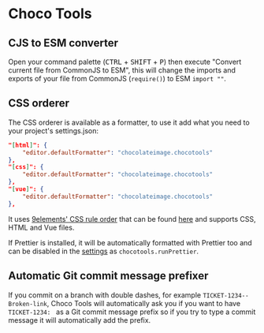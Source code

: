 # Choco Tools

## CJS to ESM converter

Open your command palette (<kbd>CTRL</kbd> + <kbd>SHIFT</kbd> + <kbd>P</kbd>) then execute "Convert current file from CommonJS to ESM", this will change the imports and exports of your file from CommonJS (`require()`) to ESM `import ""`.

## CSS orderer

The CSS orderer is available as a formatter, to use it add what you need to your project's settings.json:

```json
"[html]": {
    "editor.defaultFormatter": "chocolateimage.chocotools"
},
"[css]": {
    "editor.defaultFormatter": "chocolateimage.chocotools"
},
"[vue]": {
    "editor.defaultFormatter": "chocolateimage.chocotools"
},
```

It uses [9elements' CSS rule order](https://9elements.com/css-rule-order/) that can be found [here](src/ruleOrder.js) and supports CSS, HTML and Vue files.

If Prettier is installed, it will be automatically formatted with Prettier too and can be disabled in the [settings](vscode://settings/chocotools.runPrettier) as `chocotools.runPrettier`.

## Automatic Git commit message prefixer

If you commit on a branch with double dashes, for example `TICKET-1234--Broken-link`, Choco Tools will automatically ask you if you want to have `TICKET-1234: ` as a Git commit message prefix so if you try to type a commit message it will automatically add the prefix.